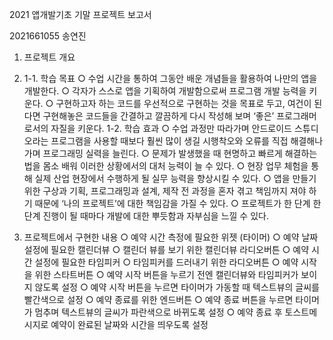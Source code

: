 2021 앱개발기초 기말 프로젝트 보고서

2021661055 송연진

1. 프로젝트 개요
2. 1-1. 학습 목표
 ○ 수업 시간을 통하여 그동안 배운 개념들을 활용하여 나만의 앱을 개발한다.
 ○ 각자가 스스로 앱을 기획하여 개발함으로써 프로그램 개발 능력을 키운다.
 ○ 구현하고자 하는 코드를 우선적으로 구현하는 것을 목표로 두고, 여건이 된다면 구현해놓은 코드들을 간결하고 깔끔하게 다시 작성해 보며 ‘좋은’ 프로그래머로서의 자질을 키운다.
1-2. 학습 효과
 ○ 수업 과정만 따라가며 안드로이드 스튜디오라는 프로그램을 사용할 때보다 훨씬 많이 생길 시행착오와 오류를 직접 해결해나가며 프로그래밍 실력을 늘린다.
 ○ 문제가 발생했을 때 현명하고 빠르게 해결하는 법을 몸소 배워 이러한 상황에서의 대처 능력이 늘 수 있다.
 ○ 현장 업무 체험을 통해 실제 산업 현장에서 수행하게 될 실무 능력을 향상시킬 수 있다.
 ○ 앱을 만들기 위한 구상과 기획, 프로그래밍과 설계, 제작 전 과정을 혼자 겪고 책임까지 져야 하기 때문에 ‘나의 프로젝트’에 대한 책임감을 가질 수 있다.
 ○ 프로젝트가 한 단계 한 단계 진행이 될 때마다 개발에 대한 뿌듯함과 자부심을 느낄 수 있다.

2. 프로젝트에서 구현한 내용
 ○ 예약 시간 측정에 필요한 위젯 (타이머)
 ○ 예약 날짜 설정에 필요한 캘린더뷰
 ○ 캘린더 뷰를 보기 위한 캘린더뷰 라디오버튼
 ○ 예약 시간 설정에 필요한 타임피커
 ○ 타임피커를 드러내기 위한 라디오버튼
 ○ 예약 시작을 위한 스타트버튼
  ○ 예약 시작 버튼을 누르기 전엔 캘린더뷰와 타임피커가 보이지 않도록 설정
 ○ 예약 시작 버튼을 누르면 타이머가 가동할 때 텍스트뷰의 글씨를 빨간색으로 설정
 ○ 예약 종료를 위한 엔드버튼
 ○ 예약 종료 버튼을 누르면 타이머가 멈추며 텍스트뷰의 글씨가 파란색으로 바뀌도록 설정
 ○ 예약 종료 후 토스트메시지로 예약이 완료된 날짜와 시간을 띄우도록 설정
